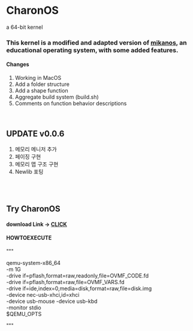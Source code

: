 # CharonOS
 a 64-bit kernel


### This kernel is a modified and adapted version of [mikanos](https://github.com/uchan-nos/mikanos), an educational operating system, with some added features. 




#### Changes
1. Working in MacOS
2. Add a folder structure
3. Add a shape function
4. Aggregate build system (build.sh)
5. Comments on function behavior descriptions


<br>


## UPDATE v0.0.6
1. 메모리 메니저 추가
2. 페이징 구현
3. 메모리 맵 구조 구현
4. Newlib 포팅



<br>
<br>

## Try CharonOS
#### download Link -> [CLICK](https://mega.nz/folder/xPNRHJgA#9E65uT5mDGZYAwXpMhv_pQ)


#### HOWTOEXECUTE

"""

qemu-system-x86_64 \
    -m 1G \
    -drive if=pflash,format=raw,readonly,file=OVMF_CODE.fd \
    -drive if=pflash,format=raw,file=OVMF_VARS.fd \
    -drive if=ide,index=0,media=disk,format=raw,file=disk.img \
    -device nec-usb-xhci,id=xhci \
    -device usb-mouse -device usb-kbd \
    -monitor stdio \
    $QEMU_OPTS

"""
